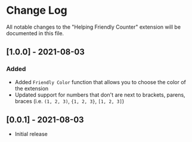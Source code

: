 # Change Log

All notable changes to the "Helping Friendly Counter" extension will be documented in this file.

## [1.0.0] - 2021-08-03
### Added
- Added `Friendly Color` function that allows you to choose the color of the extension
- Updated support for numbers that don't are next to brackets, parens, braces (i.e. `(1, 2, 3)`, `{1, 2, 3}`, `[1, 2, 3]`)

## [0.0.1] - 2021-08-03
- Initial release